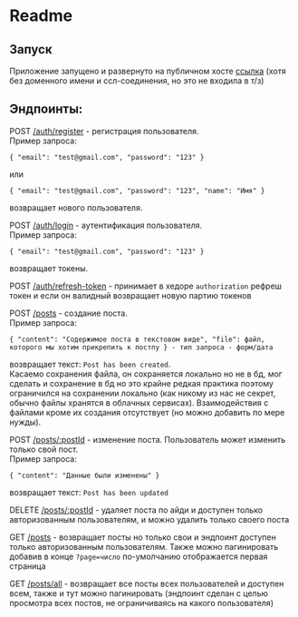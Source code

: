 # Readme

## Запуск

Приложение запущено и развернуто на публичном хосте [ссылка](http://45.145.64.194/) (хотя без доменного имени и ссл-соединения, но это не входила в т/з)

## Эндпоинты:

POST [/auth/register](http://45.145.64.194/auth/register) - регистрация пользователя.  
Пример запроса:

```
{ "email": "test@gmail.com", "password": "123" }
```

или

```
{ "email": "test@gmail.com", "password": "123", "name": "Имя" }
```

возвращает нового пользователя.

POST [/auth/login](http://45.145.64.194/auth/login) - аутентификация пользователя.  
Пример запроса:

```
{ "email": "test@gmail.com", "password": "123" }
```

возвращает токены.

POST [/auth/refresh-token](http://45.145.64.194/auth/refresh-token) - принимает в хедоре `authorization` рефреш токен и если он валидный возвращает новую партию токенов

POST [/posts](http://45.145.64.194/posts) - создание поста.  
Пример запроса:

```
{ "content": "Содержимое поста в текстовом виде", "file": файл, которого мы хотим прикрепить к постпу } - тип запроса - форм/дата
```

возвращает текст: `Post has been created`.  
Касаемо сохранения файла, он сохраняется локально но не в бд, мог сделать и сохранение в бд но это крайне редкая практика поэтому ограничился на сохранении локально (как никому из нас не секрет, обычно файлы хранятся в облачных сервисах). Взаимодействия с файлами кроме их создания отсутствует (но можно добавить по мере нужды).

POST [/posts/:postId](http://45.145.64.194/posts) - изменение поста. Пользователь может изменить только свой пост.  
Пример запроса:

```
{ "content": "Данные были изменены" }
```

возвращает текст: `Post has been updated`

DELETE [/posts/:postId](http://45.145.64.194/posts) - удаляет поста по айди и доступен только авторизованным пользователям, и можно удалить только своего поста

GET [/posts](http://45.145.64.194/posts) - возвращает посты но только свои и эндпоинт доступен только авторизованным пользователям. Также можно пагинировать добавив в конце `?page=число` по-умолчанию отображается первая страница

GET [/posts/all](http://45.145.64.194/posts/all) - возвращает все посты всех пользователей и доступен всем, также и тут можно пагинировать (эндпоинт сделан с целью просмотра всех постов, не ограничиваясь на какого пользователя)
